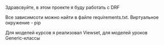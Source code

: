 Здравсвуйте, в этом проекте я буду работать с DRF

Все зависимсоти можно найти в файле requirements.txt. Виртуальное окружение - pip

Для моделей курсов я реализовал Viewset, для моделей уроков Generic-классы
